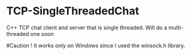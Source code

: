 # TCP-SingleThreadedChat
C++ TCP chat client and server that is single threaded. Will do a multi-threaded one soon

#Caution !
It works only on Windows since I used the winsock.h library.
